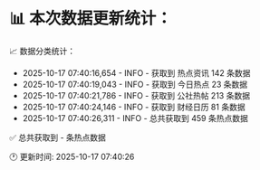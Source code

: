 📊 本次数据更新统计：
==========================

📈 数据分类统计：
- 2025-10-17 07:40:16,654 - INFO - 获取到 热点资讯 142 条数据
- 2025-10-17 07:40:19,043 - INFO - 获取到 今日热点 23 条数据
- 2025-10-17 07:40:21,786 - INFO - 获取到 公社热帖 213 条数据
- 2025-10-17 07:40:24,146 - INFO - 获取到 财经日历 81 条数据
- 2025-10-17 07:40:26,311 - INFO - 总共获取到 459 条热点数据

✅ 总共获取到 - 条热点数据

🕐 更新时间: 2025-10-17 07:40:26
